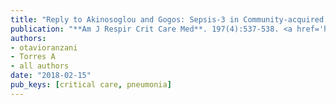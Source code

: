 ```yaml
---
title: "Reply to Akinosoglou and Gogos: Sepsis-3 in Community-acquired Pneumonia: How Reliable Is It?"
publication: "**Am J Respir Crit Care Med**. 197(4):537-538. <a href='https://doi.org/10.1164/rccm.201708-1598le' target='_blank' rel='noopener noreferrer'>10.1164/rccm.201708-1598le</a>"
authors:
- otavioranzani
- Torres A
- all authors
date: "2018-02-15"
pub_keys: [critical care, pneumonia]
---
```

